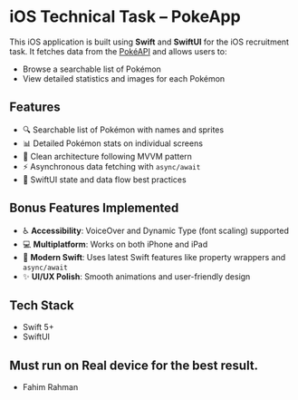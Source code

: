 # iOS Technical Task – PokeApp

This iOS application is built using **Swift** and **SwiftUI** for the iOS recruitment task. It fetches data from the [PokéAPI](https://pokeapi.co) and allows users to:

* Browse a searchable list of Pokémon
* View detailed statistics and images for each Pokémon

## Features

* 🔍 Searchable list of Pokémon with names and sprites
* 📊 Detailed Pokémon stats on individual screens
* 🧼 Clean architecture following MVVM pattern
* ⚡️ Asynchronous data fetching with `async/await`
* 🧭 SwiftUI state and data flow best practices

## Bonus Features Implemented

* ♿️ **Accessibility**: VoiceOver and Dynamic Type (font scaling) supported
* 💻 **Multiplatform**: Works on both iPhone and iPad
* 🧠 **Modern Swift**: Uses latest Swift features like property wrappers and `async/await`
* ✨ **UI/UX Polish**: Smooth animations and user-friendly design

## Tech Stack

* Swift 5+
* SwiftUI

## Must run on Real device for the best result.

- Fahim Rahman
